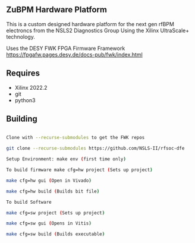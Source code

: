 ## ZuBPM Hardware Platform 

This is a custom designed hardware platform for the next gen rfBPM electroncs from the NSLS2 Diagnostics Group Using the Xilinx UltraScale+ technology.

Uses the DESY FWK FPGA Firmware Framework https://fpgafw.pages.desy.de/docs-pub/fwk/index.html

## Requires

* Xilinx 2022.2
* git
* python3


## Building

```sh

Clone with --recurse-submodules to get the FWK repos

git clone --recurse-submodules https://github.com/NSLS-II/rfsoc-dfe

Setup Environment: make env (first time only)

To build firmware make cfg=hw project (Sets up project)

make cfg=hw gui (Open in Vivado)

make cfg=hw build (Builds bit file)

To build Software

make cfg=sw project (Sets up project)

make cfg=sw gui (Opens in Vitis)

make cfg=sw build (Builds executable)

```
